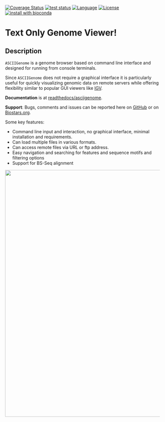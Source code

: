 [![Coverage Status](https://codecov.io/gh/dariober/asciigenome/branch/master/graph/badge.svg)](https://codecov.io/gh/dariober/asciigenome/branch/master)
[![test status](https://github.com/dariober/ASCIIGenome/actions/workflows/main.yml/badge.svg)](https://github.com/dariober/ASCIIGenome/actions?query=branch%3Amaster+workflow%3Amain)
[![Language](http://img.shields.io/badge/language-java-brightgreen.svg)](https://www.java.com/)
[![License](http://img.shields.io/badge/license-MIT-blue.svg)](https://github.com/dariober/ASCIIGenome)
[![install with bioconda](https://img.shields.io/badge/install%20with-bioconda-brightgreen.svg?style=flat-square)](http://bioconda.github.io/recipes/asciigenome/README.html)

Text Only Genome Viewer!
========================

Description
-----------

`ASCIIGenome` is a genome browser based on command line interface and designed for running from console terminals.

Since `ASCIIGenome` does not require a graphical interface it is particularly
useful for  quickly visualizing genomic data on remote servers while offering flexibility similar to popular GUI viewers like [IGV](https://www.broadinstitute.org/igv/).

**Documentation** is at [readthedocs/asciigenome](http://asciigenome.readthedocs.io/en/latest/).

**Support**: Bugs, comments and issues can be reported here on [GitHub](https://github.com/dariober/ASCIIGenome/issues) or on [Biostars.org](https://www.biostars.org/).

Some key features:

* Command line input and interaction, no graphical interface, minimal installation and requirements.
* Can load multiple files in various formats.
* Can access remote files via URL or ftp address.
* Easy navigation and searching for features and sequence motifs and filtering options
* Support for BS-Seq alignment

<img src="docs/screenshots/composite.png" width="800">

